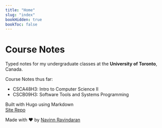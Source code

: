 ```yaml
---
title: "Home"
slug: "index"
bookHidden: true
bookToc: false
---
```

# Course Notes

Typed notes for my undergraduate classes at the **University of Toronto**, Canada.

Course Notes thus far: 
- CSCA48H3: Intro to Computer Science II  
- CSCB09H3: Software Tools and Systems Programming

Built with Hugo using Markdown   
[Site Repo](https://github.com/navn-r/notes)

Made with ❤️ by [Navinn Ravindaran](https://navn-r.github.io)